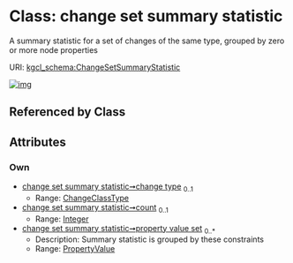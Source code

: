
# Class: change set summary statistic


A summary statistic for a set of changes of the same type, grouped by zero or more node properties

URI: [kgcl_schema:ChangeSetSummaryStatistic](https://w3id.org/kgcl-schema/ChangeSetSummaryStatistic)


[![img](https://yuml.me/diagram/nofunky;dir:TB/class/[PropertyValue],[PropertyValue]<property%20value%20set%200..*-++[ChangeSetSummaryStatistic&#124;change_type:change_class_type%20%3F;count:integer%20%3F])](https://yuml.me/diagram/nofunky;dir:TB/class/[PropertyValue],[PropertyValue]<property%20value%20set%200..*-++[ChangeSetSummaryStatistic&#124;change_type:change_class_type%20%3F;count:integer%20%3F])

## Referenced by Class


## Attributes


### Own

 * [change set summary statistic➞change type](change_set_summary_statistic_change_type.md)  <sub>0..1</sub>
     * Range: [ChangeClassType](types/ChangeClassType.md)
 * [change set summary statistic➞count](change_set_summary_statistic_count.md)  <sub>0..1</sub>
     * Range: [Integer](types/Integer.md)
 * [change set summary statistic➞property value set](change_set_summary_statistic_property_value_set.md)  <sub>0..\*</sub>
     * Description: Summary statistic is grouped by these constraints
     * Range: [PropertyValue](PropertyValue.md)
